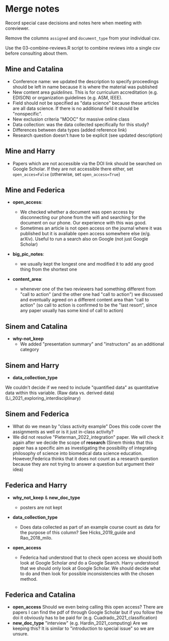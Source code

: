 # Merge notes

Record special case decisions and notes here when meeting with coreviewer.

Remove the columns `assigned` and `document_type` from your individual csv.

Use the 03-combine-reviews.R script to combine reviews into a single csv before consulting about them.

## Mine and Catalina

- Conference name: we updated the description to specify proceedings should be left in name because it is where the material was published
- New content area *guidelines*. This is for curriculum accreditation (e.g. EDISON) or organization guidelines (e.g. ASM, IEEE).
- Field should not be specified as "data science" because these articles are all data science. If there is no additional field it should be "nonspecific".
- New exclusion criteria "MOOC" for massive online class
- Data collection: was the data collected specifically for this study?
- Differences between data types (added reference link)
- Research question doesn't have to be explicit (see updated description)

## Mine and Harry

- Papers which are not accessible via the DOI link should be searched on Google Scholar. If they are not accessible there either, set `open_acces=False` (otherwise, set `open_access=True`)

## Mine and Federica

- **open_access**:
  - We checked whether a document was open access by disconnecting our phone from the wifi and searching for the document on our phone. Our experience with this was good.
  - Sometimes an article is not open access on the journal where it was published but it is avaliable open access somewhere else (e/g. arXiv). Useful to run a search also on Google (not just Google Scholar)
 
- **big_pic_notes**:
  - we usually kept the longest one and modified it to add any good thing from the shortest one
    
- **content_area**:
  - whenever one of the two reviewers had something different from "call to action" (and the other one had "call to action") we discussed and eventually agreed on a different content area than "call to action" (so call to action is confirmed to be the "last resort", since any paper usually has some kind of call to action)
  
## Sinem and Catalina
- **why-not_keep**
  - We added "presentation summary" and "instructors" as an additional category
  
## Sinem and Harry

- **data_collection_type**

We couldn't decide if we need to include "quantified data" as quantitative data within this variable. (Raw data vs. derived data) (Li_2021_exploring_interdisciplinary)

## Sinem and Federica

- What do we mean by "class activity example" Does this code cover the assignments as well or is it just in-class activity?
- We did not resolve "Pieterman_2022_integration" paper. We will check it again after we decide the scope of **research** (Sinem thinks that this paper has a specific aim as investigating the possibility of integrating philosophy of science into biomedical data science education. However,Federica thinks that it does not count as a research question because they are not trying to answer a question but argument their idea)

##  Federica and Harry

- **why_not_keep** & **new_doc_type**
  - posters are not kept
 
- **data_collection_type**
  - Does data collected as part of an example course count as data for the purpose of this column? See Hicks_2019_guide and Rao_2018_milo.
 
- **open_access**
  - Federica had understood that to check open access we should both look at Google Scholar _and_ do a Google Search. Harry understood that we should only look at Google Scholar. We should decide what to do and then look for possible inconsistencies with the chosen method. 

## Federica and Catalina

- **open_access** Should we even being calling this open access? There are papers I can find the pdf of through Google Scholar but if you follow the doi it obviously has to be paid for (e.g. Cuadrado_2021_classification)
- **new_doc_type** "interview" (e.g. Hardin_2021_computing) Are we keeping this? It is similar to "introduction to special issue" so we are unsure.


